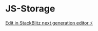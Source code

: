 # JS-Storage

[Edit in StackBlitz next generation editor ⚡️](https://stackblitz.com/~/github.com/Drey108/JS-Storage)